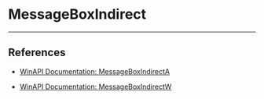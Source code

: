 # MessageBoxIndirect

---
## References

- [WinAPI Documentation: MessageBoxIndirectA](https://learn.microsoft.com/en-us/windows/win32/api/winuser/nf-winuser-messageboxindirecta)

- [WinAPI Documentation: MessageBoxIndirectW](https://learn.microsoft.com/en-us/windows/win32/api/winuser/nf-winuser-messageboxindirectw)